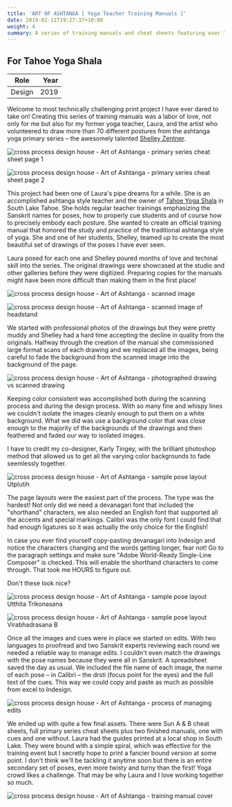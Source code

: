 ```yaml
---
title: 'ART OF ASHTANGA [ Yoga Teacher Training Manuals ]'
date: 2019-02-11T19:27:37+10:00
weight: 4
summary: A series of training manuals and cheat sheets featuring over 70 hand-drawn pencil illustrations of each pose in the ashtanga yoga primary series. 
---
```


## For Tahoe Yoga Shala

| Role | Year |
| ----------- | -----------: |
| Design | 2019 |

Welcome to most technically challenging print project I have ever dared to take on! Creating this series of training manuals was a labor of love, not only for me but also for my former yoga teacher, Laura, and the artist who volunteered to draw more than 70 different postures from the ashtanga yoga primary series – the awesomely talented [Shelley Zentner](http://shelleyzen.us/home/catalog/art-of-astanga/). 

![cross process design house - Art of Ashtanga - primary series cheat sheet page 1](/images/work/cross-process-design-house-Ashtanga-Yoga-Primary-Series-CHEAT-SHEET-pg1.jpg "Ashtanga Yoga Primary Series Training Manual - primary series cheat sheet page 1")

![cross process design house - Art of Ashtanga - primary series cheat sheet page 2](/images/work/cross-process-design-house-Ashtanga-Yoga-Primary-Series-CHEAT-SHEET-pg2.jpg "Ashtanga Yoga Primary Series Training Manual - primary series cheat sheet page 2")

This project had been one of Laura's pipe dreams for a while. She is an accomplished ashtanga style teacher and the owner of [Tahoe Yoga Shala](https://tahoeyogashala.com) in South Lake Tahoe. She holds regular teacher trainings emphasizing the Sanskrit names for poses, how to properly cue students and of course how to precisely embody each posture. She wanted to create an official training manual that honored the study and practice of the traditional ashtanga style of yoga. She and one of her students, Shelley, teamed up to create the most beautiful set of drawings of the poses I have ever seen. 

Laura posed for each one and Shelley poured months of love and techinal skill into the series. The original drawings were showcased at the studio and other galleries before they were digitized. Preparing copies for the manuals might have been more difficult than making them in the first place!  

![cross process design house - Art of Ashtanga - scanned image](/images/work/cross-process-design-house-Art_of_Ashtanga_scanned-drawing-sample1.jpg "Ashtanga Yoga Primary Series Training Manual - scanned image of original illustration by Shelley Zentner")   

![cross process design house - Art of Ashtanga - scanned image of headstand](/images/work/cross-process-design-house-Art_of_Ashtanga_scanned-drawing-sample2.jpg "Ashtanga Yoga Primary Series Training Manual - scanned image of original illustration of headstand by Shelley Zentner") 

We started with professional photos of the drawings but they were pretty muddy and Shelley had a hard time accepting the decline in quality from the originals. Halfway through the creation of the manual she commissioned large format scans of each drawing and we replaced all the images, being careful to fade the background from the scanned image into the background of the page. 

![cross process design house - Art of Ashtanga - photographed drawing vs scanned drawing](/images/work/cross-process-design-house-Art_of_Ashtanga_scanned-photo-vs-scan.jpg "Ashtanga Yoga Primary Series Training Manual - photo and scan of drawing side by side")

Keeping color consistent was accomplished both during the scanning process and during the design process. With so many fine and whispy lines we couldn't isolate the images cleanly enough to put them on a white background. What we did was use a background color that was close enough to the majority of the backgrounds of the drawings and then feathered and faded our way to isolated images. 

I have to credit my co-designer, Karly Tingey, with the brilliant photoshop method that allowed us to get all the varying color backgrounds to fade seemlessly together. 

![cross process design house - Art of Ashtanga - sample pose layout Utplutih](/images/work/cross-process-design-house-Art_of_Ashtanga_Teacher_Training_Manual_Utplutih.jpg "Ashtanga Yoga Primary Series Training Manual - Utplutih pose page layout")

The page layouts were the easiest part of the process. The type was the hardest! Not only did we need a devanagari font that included the "shorthand" characters, we also needed an English font that supported all the accents and special markings. Calibri was the only font I could find that had enough ligatures so it was actually the only choice for the English!  

In case you ever find yourself copy-pasting devanagari into Indesign and notice the characters changing and the words getting longer, fear not! Go to the paragraph settings and make sure "Adobe World-Ready Single-Line Composer" is checked. This will enable the shorthand characters to come through. That took me HOURS to figure out. 

Don't these look nice?

![cross process design house - Art of Ashtanga - sample pose layout Utthita Trikonasana](/images/work/cross-process-design-house-Art_of_Ashtanga_Teacher_Training_Manual_Utthita_Trikonasana.jpg "Ashtanga Yoga Primary Series Training Manual - Utthita Trikonasana pose page layout")

![cross process design house - Art of Ashtanga - sample pose layout Virabhadrasana B](/images/work/cross-process-design-house-Art_of_Ashtanga_Teacher_Training_Manual_Virabhadrasana_B.jpg "Ashtanga Yoga Primary Series Training Manual - Virabhadrasana B pose page layout")

Once all the images and cues were in place we started on edits. With two languages to proofread and two Sanskrit experts reviewing each round we needed a reliable way to manage edits. I couldn't even match the drawings with the pose names because they were all in Sanskrit. A spreadsheet saved the day as usual. We included the file name of each image, the name of each pose – in Calibri – the drsti (focus point for the eyes) and the full text of the cues. This way we could copy and paste as much as possible from excel to Indesign.

![cross process design house - Art of Ashtanga - process of managing edits](/images/work/cross-process-design-house-Art_of_Ashtanga_Teacher_Training_Manual_managing-edits.png "Ashtanga Yoga Primary Series Training Manual - managing edits")

We ended up with quite a few final assets. There were Sun A & B cheat sheets, full primary series cheat sheets plus two finished manuals, one with cues and one without. Laura had the guides printed at a local shop in South Lake. They were bound with a simple spiral, which was effective for the training event but I secretly hope to print a fancier bound version at some point. I don't think we'll be tackling it anytime soon but there is an entire secondary set of poses, even more twisty and turny than the first! Yoga crowd likes a challenge. That may be why Laura and I love working together so much. 

![cross process design house - Art of Ashtanga - training manual cover](/images/work/cross-process-design-house-Art_of_Ashtanga_Teacher_Training_Manual_cover.jpg "Ashtanga Yoga Primary Series Training Manual - cover")